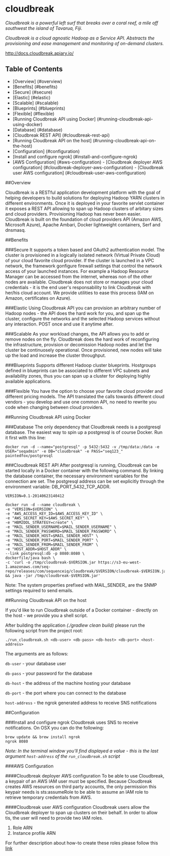 cloudbreak
================

*Cloudbreak is a powerful left surf that breaks over a coral reef, a mile off southwest the island of Tavarua, Fiji.*

*Cloudbreak is a cloud agnostic Hadoop as a Service API. Abstracts the provisioning and ease management and monitoring of on-demand clusters.*

http://docs.cloudbreak.apiary.io/

## Table of Contents
  - [Overview] (#overview)
  - [Benefits] (#benefits)
   - [Secure] (#secure)
   - [Elastic] (#elastic)
   - [Scalable] (#scalable)
   - [Blueprints] (#blueprints)
   - [Flexible] (#flexible)
  - [Running Cloudbreak API using Docker] (#running-cloudbreak-api-using-docker)
   - [Database] (#database)
   - [Cloudbreak REST API] (#cloudbreak-rest-api)
  - [Running Cloudbreak API on the host] (#running-cloudbreak-api-on-the-host)
  - [Configuration] (#configuration)
   - [Install and configure ngrok] (#install-and-configure-ngrok)
   - [AWS Configuration] (#aws-configuration)
    - [Cloudbreak deployer AWS configuration] (#cloudbreak-deployer-aws-configuration)
    - [Cloudbreak user AWS configuration] (#cloudbreak-user-aws-configuration)

##Overview

Cloudbreak is a RESTful application development platform with the goal of helping developers to build solutions for deploying Hadoop YARN clusters in different environments. Once it is deployed in your favorite servlet container it exposes a REST API allowing to span up Hadoop clusters of arbitary sizes and cloud providers. Provisioning Hadoop has never been easier.
Cloudbreak is built on the foundation of cloud providers API (Amazon AWS, Microsoft Azure), Apache Ambari, Docker lightweight containers, Serf and dnsmasq.


##Benefits

###Secure
It supports a token based and OAuth2 authentication model. The cluster is provisioned in a logically isolated network (Virtual Private Cloud) of your cloud favorite cloud provider.
If the cluster is launched in a VPC network, the framework gonfigure firewall settings that control the network access of your launched instances. For example a Hadoop Resource Manager can be accessed from the internet, whereas non of the other nodes are available.
Cloudbreak does not store or manages your cloud credentials - it is the end user's responsability to link Cloudbreak with her/his cloud account. We provide utilities to ease this process (IAM on Amazon, certificates on Azure).

###Elastic
Using Cloudbreak API you can provision an arbitrary number of Hadoop nodes - the API does the hard work for you, and span up the cluster, configure the networks and the selected Hadoop services without any interaction.
POST once and use it anytime after.

###Scalable
As your workload changes, the API allows you to add or remove nodes on the fly. Cloudbreak does the hard work of reconfiguring the infrastructure, provision or decomission Hadoop nodes and let the cluster be continuosely operational.
Once provisioned, new nodes will take up the load and increase the cluster throughput.

###Blueprints
Supports different Hadoop cluster blueprints. Hostgroups defined in blueprints can be associated to different VPC subnets and availability zones, thus you can span up a cluster for deploying highly available applications.

###Flexible
You have the option to choose your favorite cloud provider and different pricing models. The API translated the calls towards different cloud vendors - you develop and use one common API, no need to rewrite you code when changing between cloud providers.

##Running Cloudbreak API using Docker

###Database
The only dependency that Cloudbreak needs is a postgresql database. The easiest way to spin up a postgresql is of course Docker. Run it first with this line:
```
docker run -d --name="postgresql" -p 5432:5432 -v /tmp/data:/data -e USER="seqadmin" -e DB="cloudbreak" -e PASS="seq123_" paintedfox/postgresql
```
###Cloudbreak REST API
After postgresql is running, Cloudbreak can be started locally in a Docker container with the following command. By linking the database container, the necessary environment variables for the connection are set. The postgresql address can be set explicitly through the environment variable: DB_PORT_5432_TCP_ADDR.
```
VERSION=0.1-20140623140412

docker run -d --name cloudbreak \
-e "VERSION=$VERSION" \
-e "AWS_ACCESS_KEY_ID=$AWS_ACCESS_KEY_ID" \
-e "AWS_SECRET_KEY=$AWS_SECRET_KEY" \
-e "HBM2DDL_STRATEGY=create" \
-e "MAIL_SENDER_USERNAME=$MAIL_SENDER_USERNAME" \
-e "MAIL_SENDER_PASSWORD=$MAIL_SENDER_PASSWORD" \
-e "MAIL_SENDER_HOST=$MAIL_SENDER_HOST" \
-e "MAIL_SENDER_PORT=$MAIL_SENDER_PORT" \
-e "MAIL_SENDER_FROM=$MAIL_SENDER_FROM" \
-e "HOST_ADDR=$HOST_ADDR" \
--link postgresql:db -p 8080:8080 \
dockerfile/java bash \
-c 'curl -o /tmp/cloudbreak-$VERSION.jar https://s3-eu-west-1.amazonaws.com/seq-repo/releases/com/sequenceiq/cloudbreak/$VERSION/cloudbreak-$VERSION.jar && java -jar /tmp/cloudbreak-$VERSION.jar'

```

Note: The system properties prefixed with MAIL_SENDER_ are the SNMP settings required to send emails.  

##Running Cloudbreak API on the host

If you'd like to run Cloudbreak outside of a Docker container - directly on the host - we provide you a shell script.

After building the application _(./gradlew clean build)_ please run the following script from the project root:
```
./run_cloudbreak.sh <db-user> <db-pass> <db-host> <db-port> <host-address>
```
The arguments are as follows:

`db-user` - your database user

`db-pass` - your password for the database

`db-host` - the address of the machine hosting your database

`db-port` - the port where you can connect to the database

`host-address` - the ngrok generated address to receive SNS notifications


##Configuration

###Install and configure ngrok
Cloudbreak uses SNS to receive notifications. On OSX you can do the following:

```
brew update && brew install ngrok
ngrok 8080
```
_Note: In the terminal window you'll find displayed a value - this is the last argument `host-address` of the `run_cloudbreak.sh` script_

###AWS Configuration

####Cloudbreak deployer AWS configuration
To be able to use Cloudbreak, a keypair of an AWS IAM user must be specified. Because Cloudbreak creates AWS resources on third party accounts, the only permission this keypair needs is sts:assumeRole to be able to assume an IAM role to retrieve temporary credentials from AWS.

####Cloudbreak user AWS configuration
Cloudbreak users allow the Cloudbreak deployer to span up clusters on their behalf. In order to allow tis, the user will need to provide two IAM roles.
  1. Role ARN
  2. Instance profile ARN

For further description about how-to create these roles please follow this [link](###)
